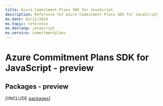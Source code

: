 ```yaml
---
title: Azure Commitment Plans SDK for JavaScript
description: Reference for Azure Commitment Plans SDK for JavaScript
ms.date: 02/12/2024
ms.topic: reference
ms.devlang: javascript
ms.service: commitmentplans
---
```

# Azure Commitment Plans SDK for JavaScript - preview
## Packages - preview
[!INCLUDE [packages](commitment-plans-index.md)]